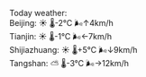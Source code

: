 Today weather:  
Beijing: ☀️   🌡️-2°C 🌬️↑4km/h  
Tianjin: ☀️   🌡️-1°C 🌬️←7km/h  
Shijiazhuang: ☀️   🌡️+5°C 🌬️↓9km/h  
Tangshan: ⛅️  🌡️-3°C 🌬️→12km/h  
